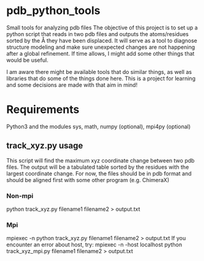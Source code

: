 # pdb_python_tools
Small tools for analyzing pdb files
The objective of this project is to set up a python script that reads in two pdb files and outputs the atoms/residues sorted by the Å they have been displaced. It will serve as a tool to diagnose structure modeling and make sure unexpected changes are not happening after a global refinement.
If time allows, I might add some other things that would be useful.

I am aware there might be available tools that do similar things, as well as libraries that do some of the things done here. This is a project for learning and some decisions are made with that aim in mind!

# Requirements
Python3 and the modules sys, math, numpy (optional), mpi4py (optional)

## track_xyz.py usage
This script will find the maximum xyz coordinate change between two pdb files. The output will be a tabulated table sorted by the residues with the largest coordinate change.
For now, the files should be in pdb format and should be aligned first with some other program (e.g. ChimeraX)
### Non-mpi
python track_xyz.py filename1 filename2 > output.txt
### Mpi
mpiexec -n <number of mpi processes> python track_xyz.py filename1 filename2 > output.txt
If you encounter an error about host, try:
mpiexec -n <number of mpi processes> -host localhost python track_xyz_mpi.py filename1 filename2 > output.txt
